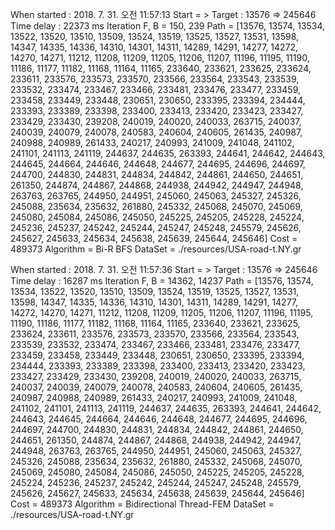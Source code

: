 
When started : 2018. 7. 31. 오전 11:57:13
Start = > Target : 13576 => 245646
Time delay : 22373 ms
Iteration F, B = 150, 239
Path = [13576, 13574, 13534, 13522, 13520, 13510, 13509, 13524, 13519, 13525, 13527, 13531, 13598, 14347, 14335, 14336, 14310, 14301, 14311, 14289, 14291, 14277, 14272, 14270, 14271, 11212, 11208, 11209, 11205, 11206, 11207, 11196, 11195, 11190, 11186, 11177, 11182, 11168, 11164, 11165, 233640, 233621, 233625, 233624, 233611, 233576, 233573, 233570, 233566, 233564, 233543, 233539, 233532, 233474, 233467, 233466, 233481, 233476, 233477, 233459, 233458, 233449, 233448, 230651, 230650, 233395, 233394, 234444, 233393, 233389, 233398, 233400, 233413, 233420, 233423, 233427, 233429, 233430, 239208, 240019, 240020, 240033, 263715, 240037, 240039, 240079, 240078, 240583, 240604, 240605, 261435, 240987, 240988, 240989, 261433, 240217, 240993, 241009, 241048, 241102, 241101, 241113, 241119, 244637, 244635, 263393, 244641, 244642, 244643, 244645, 244664, 244646, 244648, 244677, 244695, 244696, 244697, 244700, 244830, 244831, 244834, 244842, 244861, 244650, 244651, 261350, 244874, 244867, 244868, 244938, 244942, 244947, 244948, 263763, 263765, 244950, 244951, 245060, 245063, 245327, 245326, 245088, 235634, 235632, 261880, 245332, 245068, 245070, 245069, 245080, 245084, 245086, 245050, 245225, 245205, 245228, 245224, 245236, 245237, 245242, 245244, 245247, 245248, 245579, 245626, 245627, 245633, 245634, 245638, 245639, 245644, 245646]
Cost = 489373
Algorithm = Bi-R BFS
DataSet = ./resources/USA-road-t.NY.gr

When started : 2018. 7. 31. 오전 11:57:36
Start = > Target : 13576 => 245646
Time delay : 16287 ms
Iteration F, B = 14362, 14237
Path = [13576, 13574, 13534, 13522, 13520, 13510, 13509, 13524, 13519, 13525, 13527, 13531, 13598, 14347, 14335, 14336, 14310, 14301, 14311, 14289, 14291, 14277, 14272, 14270, 14271, 11212, 11208, 11209, 11205, 11206, 11207, 11196, 11195, 11190, 11186, 11177, 11182, 11168, 11164, 11165, 233640, 233621, 233625, 233624, 233611, 233576, 233573, 233570, 233566, 233564, 233543, 233539, 233532, 233474, 233467, 233466, 233481, 233476, 233477, 233459, 233458, 233449, 233448, 230651, 230650, 233395, 233394, 234444, 233393, 233389, 233398, 233400, 233413, 233420, 233423, 233427, 233429, 233430, 239208, 240019, 240020, 240033, 263715, 240037, 240039, 240079, 240078, 240583, 240604, 240605, 261435, 240987, 240988, 240989, 261433, 240217, 240993, 241009, 241048, 241102, 241101, 241113, 241119, 244637, 244635, 263393, 244641, 244642, 244643, 244645, 244664, 244646, 244648, 244677, 244695, 244696, 244697, 244700, 244830, 244831, 244834, 244842, 244861, 244650, 244651, 261350, 244874, 244867, 244868, 244938, 244942, 244947, 244948, 263763, 263765, 244950, 244951, 245060, 245063, 245327, 245326, 245088, 235634, 235632, 261880, 245332, 245068, 245070, 245069, 245080, 245084, 245086, 245050, 245225, 245205, 245228, 245224, 245236, 245237, 245242, 245244, 245247, 245248, 245579, 245626, 245627, 245633, 245634, 245638, 245639, 245644, 245646]
Cost = 489373
Algorithm = Bidirectional Thread-FEM
DataSet = ./resources/USA-road-t.NY.gr
